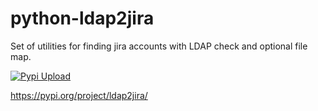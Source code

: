 # python-ldap2jira

Set of utilities for finding jira accounts with LDAP check and optional file map.

[![Pypi Upload](https://github.com/RedHat-Eng-PGM/python-ldap2jira/actions/workflows/python-publish.yml/badge.svg)](https://github.com/RedHat-Eng-PGM/python-ldap2jira/actions/workflows/python-publish.yml)

https://pypi.org/project/ldap2jira/
